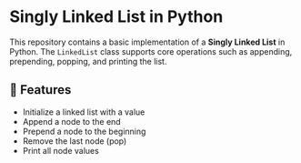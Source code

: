 # Singly Linked List in Python

This repository contains a basic implementation of a **Singly Linked List** in Python. The `LinkedList` class supports core operations such as appending, prepending, popping, and printing the list.

## 📌 Features

- Initialize a linked list with a value
- Append a node to the end
- Prepend a node to the beginning
- Remove the last node (pop)
- Print all node values

